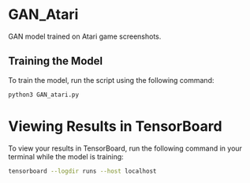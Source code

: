 # GAN_Atari
GAN model trained on Atari game screenshots.

## Training the Model
To train the model, run the script using the following command:

```bash
python3 GAN_atari.py
```

# Viewing Results in TensorBoard
To view your results in TensorBoard, run the following command in your terminal while the model is training:

```bash
tensorboard --logdir runs --host localhost
```